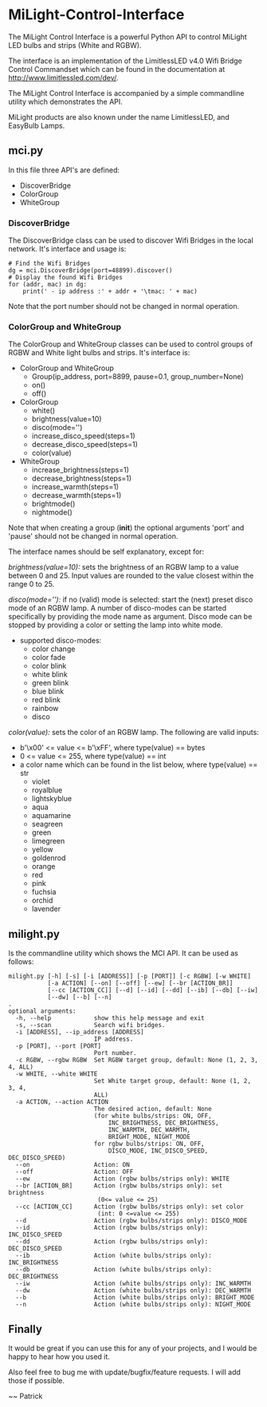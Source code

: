 # MiLight-Control-Interface

The MiLight Control Interface is a powerful Python API to control MiLight LED bulbs and strips (White and RGBW).

The interface is an implementation of the LimitlessLED v4.0 Wifi Bridge Control Commandset which can be found in the documentation at http://www.limitlessled.com/dev/.

The MiLight Control Interface is accompanied by a simple commandline utility which demonstrates the API.

MiLight products are also known under the name LimitlessLED, and EasyBulb Lamps.

## mci.py

In this file three API's are defined:
- DiscoverBridge
- ColorGroup
- WhiteGroup

### DiscoverBridge

The DiscoverBridge class can be used to discover Wifi Bridges in the local network. It's interface and usage is:

    # Find the Wifi Bridges
    dg = mci.DiscoverBridge(port=48899).discover()
    # Display the found Wifi Bridges
    for (addr, mac) in dg:
        print(' - ip address :' + addr + '\tmac: ' + mac)

Note that the port number should not be changed in normal operation.

### ColorGroup and WhiteGroup

The ColorGroup and WhiteGroup classes can be used to control groups of RGBW and White light bulbs and strips. It's interface is:

- ColorGroup and WhiteGroup
    + Group(ip_address, port=8899, pause=0.1, group_number=None)
    + on()
    + off()
- ColorGroup
    + white()
    + brightness(value=10)
    + disco(mode='')
    + increase_disco_speed(steps=1)
    + decrease_disco_speed(steps=1)
    + color(value)
- WhiteGroup
    + increase_brightness(steps=1)
    + decrease_brightness(steps=1)
    + increase_warmth(steps=1)
    + decrease_warmth(steps=1)
    + brightmode()
    + nightmode()

Note that when creating a group (__init__) the optional arguments 'port' and 'pause' should not be changed in normal operation.

The interface names should be self explanatory, except for:

*brightness(value=10):* sets the brightness of an RGBW lamp to a value between 0 and 25. Input values are rounded to the value closest within the range 0 to 25.

*disco(mode=''):* if no (valid) mode is selected: start the (next) preset disco mode of an RGBW lamp. A number of disco-modes can be started specifically by providing the mode name as argument.
Disco mode can be stopped by providing a color or setting the lamp into white mode.

- supported disco-modes:
    + color change
    + color fade
    + color blink
    + white blink
    + green blink
    + blue blink
    + red blink
    + rainbow
    + disco

*color(value):* sets the color of an RGBW lamp. The following are valid inputs:

- b'\x00' <= value <= b'\xFF', where type(value) == bytes
- 0 <= value <= 255, where type(value) == int
- a color name which can be found in the list below, where type(value) == str
    + violet
    + royalblue
    + lightskyblue
    + aqua
    + aquamarine
    + seagreen
    + green
    + limegreen
    + yellow
    + goldenrod
    + orange
    + red
    + pink
    + fuchsia
    + orchid
    + lavender

## milight.py

Is the commandline utility which shows the MCI API. It can  be used as follows:

    milight.py [-h] [-s] [-i [ADDRESS]] [-p [PORT]] [-c RGBW] [-w WHITE]
               [-a ACTION] [--on] [--off] [--ew] [--br [ACTION_BR]]
               [--cc [ACTION_CC]] [--d] [--id] [--dd] [--ib] [--db] [--iw]
               [--dw] [--b] [--n]
    .
    optional arguments:
      -h, --help            show this help message and exit
      -s, --scan            Search wifi bridges.
      -i [ADDRESS], --ip_address [ADDRESS]
                            IP address.
      -p [PORT], --port [PORT]
                            Port number.
      -c RGBW, --rgbw RGBW  Set RGBW target group, default: None (1, 2, 3, 4, ALL)
      -w WHITE, --white WHITE
                            Set White target group, default: None (1, 2, 3, 4,
                            ALL)
      -a ACTION, --action ACTION
                            The desired action, default: None
                            (for white bulbs/strips: ON, OFF,
                                INC_BRIGHTNESS, DEC_BRIGHTNESS,
                                INC_WARMTH, DEC_WARMTH,
                                BRIGHT_MODE, NIGHT_MODE
                            for rgbw bulbs/strips: ON, OFF,
                                DISCO_MODE, INC_DISCO_SPEED, DEC_DISCO_SPEED)
      --on                  Action: ON
      --off                 Action: OFF
      --ew                  Action (rgbw bulbs/strips only): WHITE
      --br [ACTION_BR]      Action (rgbw bulbs/strips only): set brightness
                             (0<= value <= 25)
      --cc [ACTION_CC]      Action (rgbw bulbs/strips only): set color
                             (int: 0 <=value <= 255)
      --d                   Action (rgbw bulbs/strips only): DISCO_MODE
      --id                  Action (rgbw bulbs/strips only): INC_DISCO_SPEED
      --dd                  Action (rgbw bulbs/strips only): DEC_DISCO_SPEED
      --ib                  Action (white bulbs/strips only): INC_BRIGHTNESS
      --db                  Action (white bulbs/strips only): DEC_BRIGHTNESS
      --iw                  Action (white bulbs/strips only): INC_WARMTH
      --dw                  Action (white bulbs/strips only): DEC_WARMTH
      --b                   Action (white bulbs/strips only): BRIGHT_MODE
      --n                   Action (white bulbs/strips only): NIGHT_MODE

## Finally

It would be great if you can use this for any of your projects, and I would be happy to hear how you used it.

Also feel free to bug me with update/bugfix/feature requests. I will add those if possible.

~~ Patrick